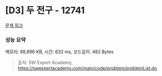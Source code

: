 # [D3] 두 전구 - 12741 

[문제 링크](https://swexpertacademy.com/main/code/problem/problemDetail.do?contestProbId=AXuUo_Tqs9kDFARa) 

### 성능 요약

메모리: 98,896 KB, 시간: 632 ms, 코드길이: 482 Bytes



> 출처: SW Expert Academy, https://swexpertacademy.com/main/code/problem/problemList.do